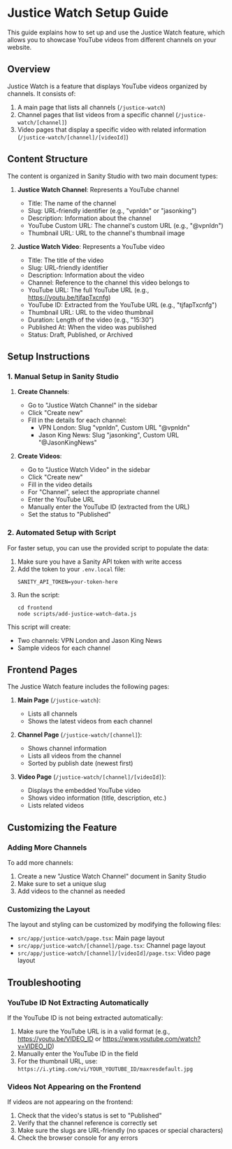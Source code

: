# Justice Watch Setup Guide

This guide explains how to set up and use the Justice Watch feature, which allows you to showcase YouTube videos from different channels on your website.

## Overview

Justice Watch is a feature that displays YouTube videos organized by channels. It consists of:

1. A main page that lists all channels (`/justice-watch`)
2. Channel pages that list videos from a specific channel (`/justice-watch/[channel]`)
3. Video pages that display a specific video with related information (`/justice-watch/[channel]/[videoId]`)

## Content Structure

The content is organized in Sanity Studio with two main document types:

1. **Justice Watch Channel**: Represents a YouTube channel
   - Title: The name of the channel
   - Slug: URL-friendly identifier (e.g., "vpnldn" or "jasonking")
   - Description: Information about the channel
   - YouTube Custom URL: The channel's custom URL (e.g., "@vpnldn")
   - Thumbnail URL: URL to the channel's thumbnail image

2. **Justice Watch Video**: Represents a YouTube video
   - Title: The title of the video
   - Slug: URL-friendly identifier
   - Description: Information about the video
   - Channel: Reference to the channel this video belongs to
   - YouTube URL: The full YouTube URL (e.g., https://youtu.be/tjfapTxcnfg)
   - YouTube ID: Extracted from the YouTube URL (e.g., "tjfapTxcnfg")
   - Thumbnail URL: URL to the video thumbnail
   - Duration: Length of the video (e.g., "15:30")
   - Published At: When the video was published
   - Status: Draft, Published, or Archived

## Setup Instructions

### 1. Manual Setup in Sanity Studio

1. **Create Channels**:
   - Go to "Justice Watch Channel" in the sidebar
   - Click "Create new"
   - Fill in the details for each channel:
     - VPN London: Slug "vpnldn", Custom URL "@vpnldn"
     - Jason King News: Slug "jasonking", Custom URL "@JasonKingNews"

2. **Create Videos**:
   - Go to "Justice Watch Video" in the sidebar
   - Click "Create new"
   - Fill in the video details
   - For "Channel", select the appropriate channel
   - Enter the YouTube URL
   - Manually enter the YouTube ID (extracted from the URL)
   - Set the status to "Published"

### 2. Automated Setup with Script

For faster setup, you can use the provided script to populate the data:

1. Make sure you have a Sanity API token with write access
2. Add the token to your `.env.local` file:
   ```
   SANITY_API_TOKEN=your-token-here
   ```
3. Run the script:
   ```
   cd frontend
   node scripts/add-justice-watch-data.js
   ```

This script will create:
- Two channels: VPN London and Jason King News
- Sample videos for each channel

## Frontend Pages

The Justice Watch feature includes the following pages:

1. **Main Page** (`/justice-watch`):
   - Lists all channels
   - Shows the latest videos from each channel

2. **Channel Page** (`/justice-watch/[channel]`):
   - Shows channel information
   - Lists all videos from the channel
   - Sorted by publish date (newest first)

3. **Video Page** (`/justice-watch/[channel]/[videoId]`):
   - Displays the embedded YouTube video
   - Shows video information (title, description, etc.)
   - Lists related videos

## Customizing the Feature

### Adding More Channels

To add more channels:
1. Create a new "Justice Watch Channel" document in Sanity Studio
2. Make sure to set a unique slug
3. Add videos to the channel as needed

### Customizing the Layout

The layout and styling can be customized by modifying the following files:
- `src/app/justice-watch/page.tsx`: Main page layout
- `src/app/justice-watch/[channel]/page.tsx`: Channel page layout
- `src/app/justice-watch/[channel]/[videoId]/page.tsx`: Video page layout

## Troubleshooting

### YouTube ID Not Extracting Automatically

If the YouTube ID is not being extracted automatically:
1. Make sure the YouTube URL is in a valid format (e.g., https://youtu.be/VIDEO_ID or https://www.youtube.com/watch?v=VIDEO_ID)
2. Manually enter the YouTube ID in the field
3. For the thumbnail URL, use: `https://i.ytimg.com/vi/YOUR_YOUTUBE_ID/maxresdefault.jpg`

### Videos Not Appearing on the Frontend

If videos are not appearing on the frontend:
1. Check that the video's status is set to "Published"
2. Verify that the channel reference is correctly set
3. Make sure the slugs are URL-friendly (no spaces or special characters)
4. Check the browser console for any errors
